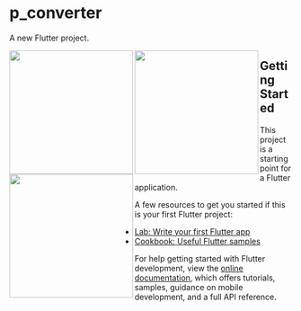 # p_converter

A new Flutter project.

<img align="left" src="![Screenshot_20230504_182156](https://user-images.githubusercontent.com/131368083/236214494-973cdba9-a2fb-4679-b980-3587110bc702.png)" width="220px">
<img align="left" src="![Screenshot_20230504_182300](https://user-images.githubusercontent.com/131368083/236214685-107e8211-d2d6-4ae3-8514-4fe1718dc36e.png)"width="220px">
<img align="left" src="![Screenshot_20230504_182320](https://user-images.githubusercontent.com/131368083/236214726-f60eb755-0762-4f4f-9e49-08a7665643bc.png)"width="220px">

## Getting Started

This project is a starting point for a Flutter application.

A few resources to get you started if this is your first Flutter project:

- [Lab: Write your first Flutter app](https://docs.flutter.dev/get-started/codelab)
- [Cookbook: Useful Flutter samples](https://docs.flutter.dev/cookbook)

For help getting started with Flutter development, view the
[online documentation](https://docs.flutter.dev/), which offers tutorials,
samples, guidance on mobile development, and a full API reference.
